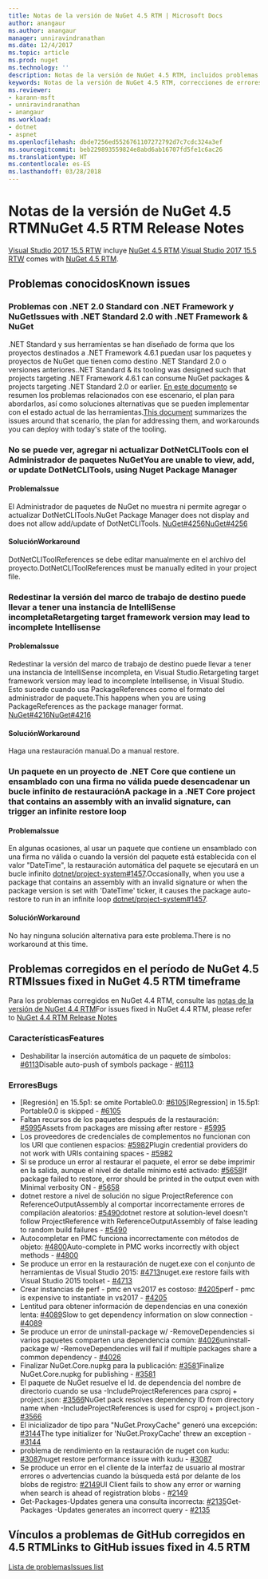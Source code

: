 ```yaml
---
title: Notas de la versión de NuGet 4.5 RTM | Microsoft Docs
author: anangaur
ms.author: anangaur
manager: unniravindranathan
ms.date: 12/4/2017
ms.topic: article
ms.prod: nuget
ms.technology: ''
description: Notas de la versión de NuGet 4.5 RTM, incluidos problemas conocidos, correcciones de errores, características agregadas y DCR.
keywords: Notas de la versión de NuGet 4.5 RTM, correcciones de errores, problemas conocidos, características agregadas y DCR
ms.reviewer:
- karann-msft
- unniravindranathan
- anangaur
ms.workload:
- dotnet
- aspnet
ms.openlocfilehash: dbde7256ed5526761107272792d7c7cdc324a3ef
ms.sourcegitcommit: beb229893559824e8abd6ab16707fd5fe1c6ac26
ms.translationtype: HT
ms.contentlocale: es-ES
ms.lasthandoff: 03/28/2018
---
```

# <a name="nuget-45-rtm-release-notes"></a><span data-ttu-id="485e1-104">Notas de la versión de NuGet 4.5 RTM</span><span class="sxs-lookup"><span data-stu-id="485e1-104">NuGet 4.5 RTM Release Notes</span></span>

<span data-ttu-id="485e1-105">[Visual Studio 2017 15.5 RTW](https://www.visualstudio.com/news/releasenotes/vs2017-relnotes) incluye [NuGet 4.5 RTM](https://dist.nuget.org/win-x86-commandline/v4.5.0/nuget.exe).</span><span class="sxs-lookup"><span data-stu-id="485e1-105">[Visual Studio 2017 15.5 RTW](https://www.visualstudio.com/news/releasenotes/vs2017-relnotes) comes with [NuGet 4.5 RTM](https://dist.nuget.org/win-x86-commandline/v4.5.0/nuget.exe).</span></span>

## <a name="known-issues"></a><span data-ttu-id="485e1-106">Problemas conocidos</span><span class="sxs-lookup"><span data-stu-id="485e1-106">Known issues</span></span>

### <a name="issues-with-net-standard-20-with-net-framework--nuget"></a><span data-ttu-id="485e1-107">Problemas con .NET 2.0 Standard con .NET Framework y NuGet</span><span class="sxs-lookup"><span data-stu-id="485e1-107">Issues with .NET Standard 2.0 with .NET Framework & NuGet</span></span> 

<span data-ttu-id="485e1-108">.NET Standard y sus herramientas se han diseñado de forma que los proyectos destinados a .NET Framework 4.6.1 puedan usar los paquetes y proyectos de NuGet que tienen como destino .NET Standard 2.0 o versiones anteriores.</span><span class="sxs-lookup"><span data-stu-id="485e1-108">.NET Standard & its tooling was designed such that projects targeting .NET Framework 4.6.1 can consume NuGet packages & projects targeting .NET Standard 2.0 or earlier.</span></span> <span data-ttu-id="485e1-109">[En este documento](https://github.com/dotnet/standard/issues/481) se resumen los problemas relacionados con ese escenario, el plan para abordarlos, así como soluciones alternativas que se pueden implementar con el estado actual de las herramientas.</span><span class="sxs-lookup"><span data-stu-id="485e1-109">[This document](https://github.com/dotnet/standard/issues/481) summarizes the issues around that scenario, the plan for addressing them, and workarounds you can deploy with today's state of the tooling.</span></span>

### <a name="you-are-unable-to-view-add-or-update-dotnetclitools-using-nuget-package-manager"></a><span data-ttu-id="485e1-110">No se puede ver, agregar ni actualizar DotNetCLITools con el Administrador de paquetes NuGet</span><span class="sxs-lookup"><span data-stu-id="485e1-110">You are unable to view, add, or update DotNetCLITools, using Nuget Package Manager</span></span>

#### <a name="issue"></a><span data-ttu-id="485e1-111">Problema</span><span class="sxs-lookup"><span data-stu-id="485e1-111">Issue</span></span>

<span data-ttu-id="485e1-112">El Administrador de paquetes de NuGet no muestra ni permite agregar o actualizar DotNetCLITools.</span><span class="sxs-lookup"><span data-stu-id="485e1-112">NuGet Package Manager does not display and does not allow add/update of DotNetCLITools.</span></span> [<span data-ttu-id="485e1-113">NuGet#4256</span><span class="sxs-lookup"><span data-stu-id="485e1-113">NuGet#4256</span></span>](https://github.com/NuGet/Home/issues/4256)

#### <a name="workaround"></a><span data-ttu-id="485e1-114">Solución</span><span class="sxs-lookup"><span data-stu-id="485e1-114">Workaround</span></span>

<span data-ttu-id="485e1-115">DotNetCLIToolReferences se debe editar manualmente en el archivo del proyecto.</span><span class="sxs-lookup"><span data-stu-id="485e1-115">DotNetCLIToolReferences must be manually edited in your project file.</span></span>

### <a name="retargeting-target-framework-version-may-lead-to-incomplete-intellisense"></a><span data-ttu-id="485e1-116">Redestinar la versión del marco de trabajo de destino puede llevar a tener una instancia de IntelliSense incompleta</span><span class="sxs-lookup"><span data-stu-id="485e1-116">Retargeting target framework version may lead to incomplete Intellisense</span></span>

#### <a name="issue"></a><span data-ttu-id="485e1-117">Problema</span><span class="sxs-lookup"><span data-stu-id="485e1-117">Issue</span></span>

<span data-ttu-id="485e1-118">Redestinar la versión del marco de trabajo de destino puede llevar a tener una instancia de IntelliSense incompleta, en Visual Studio.</span><span class="sxs-lookup"><span data-stu-id="485e1-118">Retargeting target framework version may lead to incomplete Intellisense, in Visual Studio.</span></span> <span data-ttu-id="485e1-119">Esto sucede cuando usa PackageReferences como el formato del administrador de paquete.</span><span class="sxs-lookup"><span data-stu-id="485e1-119">This happens when you are using PackageReferences as the package manager format.</span></span> [<span data-ttu-id="485e1-120">NuGet#4216</span><span class="sxs-lookup"><span data-stu-id="485e1-120">NuGet#4216</span></span>](https://github.com/NuGet/Home/issues/4216)

#### <a name="workaround"></a><span data-ttu-id="485e1-121">Solución</span><span class="sxs-lookup"><span data-stu-id="485e1-121">Workaround</span></span>

<span data-ttu-id="485e1-122">Haga una restauración manual.</span><span class="sxs-lookup"><span data-stu-id="485e1-122">Do a manual restore.</span></span>

### <a name="a-package-in-a-net-core-project-that-contains-an-assembly-with-an-invalid-signature-can-trigger-an-infinite-restore-loop"></a><span data-ttu-id="485e1-123">Un paquete en un proyecto de .NET Core que contiene un ensamblado con una firma no válida puede desencadenar un bucle infinito de restauración</span><span class="sxs-lookup"><span data-stu-id="485e1-123">A package in a .NET Core project that contains an assembly with an invalid signature, can trigger an infinite restore loop</span></span>

#### <a name="issue"></a><span data-ttu-id="485e1-124">Problema</span><span class="sxs-lookup"><span data-stu-id="485e1-124">Issue</span></span>

<span data-ttu-id="485e1-125">En algunas ocasiones, al usar un paquete que contiene un ensamblado con una firma no válida o cuando la versión del paquete está establecida con el valor "DateTime", la restauración automática del paquete se ejecutará en un bucle infinito [dotnet/project-system#1457](https://github.com/dotnet/project-system/issues/1457).</span><span class="sxs-lookup"><span data-stu-id="485e1-125">Occasionally, when you use a package that contains an assembly with an invalid signature or when the package version is set with 'DateTime' ticker, it causes the package auto-restore to run in an infinite loop [dotnet/project-system#1457](https://github.com/dotnet/project-system/issues/1457).</span></span>

#### <a name="workaround"></a><span data-ttu-id="485e1-126">Solución</span><span class="sxs-lookup"><span data-stu-id="485e1-126">Workaround</span></span>

<span data-ttu-id="485e1-127">No hay ninguna solución alternativa para este problema.</span><span class="sxs-lookup"><span data-stu-id="485e1-127">There is no workaround at this time.</span></span>

## <a name="issues-fixed-in-nuget-45-rtm-timeframe"></a><span data-ttu-id="485e1-128">Problemas corregidos en el período de NuGet 4.5 RTM</span><span class="sxs-lookup"><span data-stu-id="485e1-128">Issues fixed in NuGet 4.5 RTM timeframe</span></span>

<span data-ttu-id="485e1-129">Para los problemas corregidos en NuGet 4.4 RTM, consulte las [notas de la versión de NuGet 4.4 RTM](../release-notes/nuget-4.4-RTM.md)</span><span class="sxs-lookup"><span data-stu-id="485e1-129">For issues fixed in NuGet 4.4 RTM, please refer to [NuGet 4.4 RTM Release Notes](../release-notes/nuget-4.4-RTM.md)</span></span> 

### <a name="features"></a><span data-ttu-id="485e1-130">Características</span><span class="sxs-lookup"><span data-stu-id="485e1-130">Features</span></span>

- <span data-ttu-id="485e1-131">Deshabilitar la inserción automática de un paquete de símbolos: [#6113](https://github.com/NuGet/Home/issues/6113)</span><span class="sxs-lookup"><span data-stu-id="485e1-131">Disable auto-push of symbols package - [#6113](https://github.com/NuGet/Home/issues/6113)</span></span>

### <a name="bugs"></a><span data-ttu-id="485e1-132">Errores</span><span class="sxs-lookup"><span data-stu-id="485e1-132">Bugs</span></span>

- <span data-ttu-id="485e1-133">[Regresión] en 15.5p1: se omite Portable0.0: [#6105](https://github.com/NuGet/Home/issues/6105)</span><span class="sxs-lookup"><span data-stu-id="485e1-133">[Regression] in 15.5p1: Portable0.0 is skipped - [#6105](https://github.com/NuGet/Home/issues/6105)</span></span>
- <span data-ttu-id="485e1-134">Faltan recursos de los paquetes después de la restauración: [#5995](https://github.com/NuGet/Home/issues/5995)</span><span class="sxs-lookup"><span data-stu-id="485e1-134">Assets from packages are missing after restore - [#5995](https://github.com/NuGet/Home/issues/5995)</span></span>
- <span data-ttu-id="485e1-135">Los proveedores de credenciales de complementos no funcionan con los URI que contienen espacios: [#5982](https://github.com/NuGet/Home/issues/5982)</span><span class="sxs-lookup"><span data-stu-id="485e1-135">Plugin credential providers do not work with URIs containing spaces - [#5982](https://github.com/NuGet/Home/issues/5982)</span></span>
- <span data-ttu-id="485e1-136">Si se produce un error al restaurar el paquete, el error se debe imprimir en la salida, aunque el nivel de detalle mínimo esté activado: [#5658](https://github.com/NuGet/Home/issues/5658)</span><span class="sxs-lookup"><span data-stu-id="485e1-136">If package failed to restore, error should be printed in the output even with Minimal verbosity ON - [#5658](https://github.com/NuGet/Home/issues/5658)</span></span>
- <span data-ttu-id="485e1-137">dotnet restore a nivel de solución no sigue ProjectReference con ReferenceOutputAssembly al comportar incorrectamente errores de compilación aleatorios: [#5490](https://github.com/NuGet/Home/issues/5490)</span><span class="sxs-lookup"><span data-stu-id="485e1-137">dotnet restore at solution-level doesn't follow ProjectReference with ReferenceOutputAssembly of false leading to random build failures - [#5490](https://github.com/NuGet/Home/issues/5490)</span></span>
- <span data-ttu-id="485e1-138">Autocompletar en PMC funciona incorrectamente con métodos de objeto: [#4800](https://github.com/NuGet/Home/issues/4800)</span><span class="sxs-lookup"><span data-stu-id="485e1-138">Auto-complete in PMC works incorrectly with object methods - [#4800](https://github.com/NuGet/Home/issues/4800)</span></span>
- <span data-ttu-id="485e1-139">Se produce un error en la restauración de nuget.exe con el conjunto de herramientas de Visual Studio 2015: [#4713](https://github.com/NuGet/Home/issues/4713)</span><span class="sxs-lookup"><span data-stu-id="485e1-139">nuget.exe restore fails with Visual Studio 2015 toolset - [#4713](https://github.com/NuGet/Home/issues/4713)</span></span>
- <span data-ttu-id="485e1-140">Crear instancias de perf - pmc en vs2017 es costoso: [#4205](https://github.com/NuGet/Home/issues/4205)</span><span class="sxs-lookup"><span data-stu-id="485e1-140">perf - pmc is expensive to instantiate in vs2017 - [#4205](https://github.com/NuGet/Home/issues/4205)</span></span>
- <span data-ttu-id="485e1-141">Lentitud para obtener información de dependencias en una conexión lenta: [#4089](https://github.com/NuGet/Home/issues/4089)</span><span class="sxs-lookup"><span data-stu-id="485e1-141">Slow to get dependency information on slow connection - [#4089](https://github.com/NuGet/Home/issues/4089)</span></span>
- <span data-ttu-id="485e1-142">Se produce un error de uninstall-package w/ -RemoveDependencies si varios paquetes comparten una dependencia común: [#4026](https://github.com/NuGet/Home/issues/4026)</span><span class="sxs-lookup"><span data-stu-id="485e1-142">uninstall-package w/ -RemoveDependencies will fail if multiple packages share a common dependency - [#4026](https://github.com/NuGet/Home/issues/4026)</span></span>
- <span data-ttu-id="485e1-143">Finalizar NuGet.Core.nupkg para la publicación: [#3581](https://github.com/NuGet/Home/issues/3581)</span><span class="sxs-lookup"><span data-stu-id="485e1-143">Finalize NuGet.Core.nupkg for publishing - [#3581](https://github.com/NuGet/Home/issues/3581)</span></span>
- <span data-ttu-id="485e1-144">El paquete de NuGet resuelve el Id. de dependencia del nombre de directorio cuando se usa -IncludeProjectReferences para csproj + project.json: [#3566](https://github.com/NuGet/Home/issues/3566)</span><span class="sxs-lookup"><span data-stu-id="485e1-144">NuGet pack resolves dependency ID from directory name when -IncludeProjectReferences is used for csproj + project.json - [#3566](https://github.com/NuGet/Home/issues/3566)</span></span>
- <span data-ttu-id="485e1-145">El inicializador de tipo para "NuGet.ProxyCache" generó una excepción: [#3144](https://github.com/NuGet/Home/issues/3144)</span><span class="sxs-lookup"><span data-stu-id="485e1-145">The type initializer for 'NuGet.ProxyCache' threw an exception - [#3144](https://github.com/NuGet/Home/issues/3144)</span></span>
- <span data-ttu-id="485e1-146">problema de rendimiento en la restauración de nuget con kudu: [#3087](https://github.com/NuGet/Home/issues/3087)</span><span class="sxs-lookup"><span data-stu-id="485e1-146">nuget restore performance issue with kudu - [#3087](https://github.com/NuGet/Home/issues/3087)</span></span>
- <span data-ttu-id="485e1-147">Se produce un error en el cliente de la interfaz de usuario al mostrar errores o advertencias cuando la búsqueda está por delante de los blobs de registro: [#2149](https://github.com/NuGet/Home/issues/2149)</span><span class="sxs-lookup"><span data-stu-id="485e1-147">UI Client fails to show any error or warning when search is ahead of registration blobs - [#2149](https://github.com/NuGet/Home/issues/2149)</span></span>
- <span data-ttu-id="485e1-148">Get-Packages-Updates genera una consulta incorrecta: [#2135](https://github.com/NuGet/Home/issues/2135)</span><span class="sxs-lookup"><span data-stu-id="485e1-148">Get-Packages -Updates generates an incorrect query - [#2135](https://github.com/NuGet/Home/issues/2135)</span></span>

## <a name="links-to-github-issues-fixed-in-45-rtm"></a><span data-ttu-id="485e1-149">Vínculos a problemas de GitHub corregidos en 4.5 RTM</span><span class="sxs-lookup"><span data-stu-id="485e1-149">Links to GitHub issues fixed in 4.5 RTM</span></span>

[<span data-ttu-id="485e1-150">Lista de problemas</span><span class="sxs-lookup"><span data-stu-id="485e1-150">Issues list</span></span>](https://github.com/NuGet/Home/issues?q=is%3Aissue+milestone%3A4.5+is%3Aclosed)
